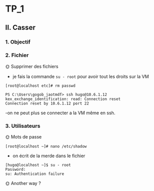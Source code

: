 # TP_1

## II. Casser

### 1. Objectif

### 2. Fichier

🌞 Supprimer des fichiers

- je fais la commande ```su - root``` pour avoir tout les droits sur la VM

```
[root@localhost etc]# rm passwd

PS C:\Users\gogob_jaotmdf> ssh hugo@10.6.1.12
kex_exchange_identification: read: Connection reset
Connection reset by 10.6.1.12 port 22
```

-on ne peut plus se connecter a la VM même en ssh.

### 3. Utilisateurs

🌞 Mots de passe

```
[root@localhost ~]# nano /etc/shadow
```

- on écrit de la merde dans le fichier

```
[hugo@localhost ~]$ su - root
Password:
su: Authentication failure
```

🌞 Another way ?




